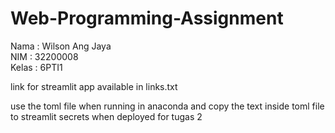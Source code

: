 # Web-Programming-Assignment
Nama : Wilson Ang Jaya  
NIM : 32200008  
Kelas : 6PTI1

link for streamlit app available in links.txt

use the toml file when running in anaconda and copy the text inside toml file to streamlit secrets when deployed for tugas 2
